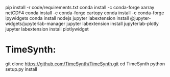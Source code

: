 pip install -r code/requirements.txt
conda install -c conda-forge xarray netCDF4
conda install -c conda-forge cartopy
conda install -c conda-forge ipywidgets
conda install nodejs
jupyter labextension install @jupyter-widgets/jupyterlab-manager
jupyter labextension install jupyterlab-plotly
jupyter labextension install plotlywidget

# TimeSynth:
git clone https://github.com/TimeSynth/TimeSynth.git
cd TimeSynth
python setup.py install
